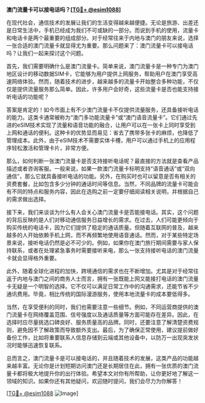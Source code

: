 **澳门流量卡可以接电话吗？[[TG💪+ @esim1088](https://t.me/s/esim1088)]**

在现代社会，通信技术的发展让我们的生活变得越来越便捷。无论是旅游、出差还是日常生活中，手机已经成为我们不可或缺的一部分。而说到手机的使用，流量卡和电话卡是两个最重要的组成部分。对于经常往来于内地与澳门的朋友来说，选择一张合适的澳门流量卡就显得尤为重要。那么问题来了：澳门流量卡可以接电话吗？让我们一起来探讨这个问题。

首先，我们需要明确什么是澳门流量卡。简单来说，澳门流量卡是一种专门为澳门地区设计的移动数据SIM卡，它能够为用户提供上网服务，帮助用户在澳门享受高速网络体验。然而，随着技术的进步，越来越多的流量卡开始整合多种功能，不仅仅是提供流量服务那么简单。因此，许多用户会好奇，这些流量卡是否也能支持接听电话的功能呢？

答案是肯定的！如今市面上有不少澳门流量卡不仅提供流量服务，还具备接听电话的能力。这类卡通常被称为“澳门多功能流量卡”或“澳门语音流量卡”。它们通过先进的eSIM技术实现了流量和语音功能的融合，让用户可以在一张卡上同时享受到上网和通话的便利。这种卡的优势显而易见：省去了携带多张卡的麻烦，也降低了管理成本。此外，由于eSIM技术不需要实体卡槽，用户可以通过手机上的应用程序轻松激活和管理卡片，非常方便。

那么，如何判断一张澳门流量卡是否支持接听电话呢？最直接的方法就是查看产品描述或者咨询客服。一般来说，如果一款澳门流量卡标明支持“语音通话”或“双向通信”，那么它就具备接听电话的功能。另外，在购买时也可以留意是否有相关的资费套餐，比如包含多少分钟的通话时间等信息。当然，不同品牌的流量卡可能会有不同的特点和服务内容，因此在选购之前一定要仔细阅读相关说明，并根据自己的需求做出选择。

接下来，我们来谈谈为什么有人会关心澳门流量卡是否能接电话。其实，这个问题的背后反映的是人们对移动通信服务日益增长的需求。在过去，人们可能更倾向于购买传统的电话卡，因为它们提供了稳定的通话质量。但随着互联网的普及，越来越多的人开始依赖手机上网，而不再频繁地使用语音通话。然而，对于某些特定场景来说，接听电话仍然是必不可少的。例如，如果你在澳门旅行期间需要与家人保持联系，或者在处理紧急事务时需要接听来电，那么一张支持接听电话的澳门流量卡就会显得格外重要。

此外，随着全球化进程的加快，跨境通信的需求也在不断增加。尤其是对于经常往返于内地与澳门之间的商务人士而言，拥有一张既能上网又能接打电话的澳门流量卡无疑是一个明智的选择。它不仅可以满足日常工作中的沟通需求，还能节省不少通讯费用。毕竟，相比传统的国际漫游服务，使用本地流量卡的成本要低得多。

当然，在享受便利的同时，我们也需要注意一些细节。例如，不同运营商提供的澳门流量卡在网络覆盖范围、信号强度以及通话质量等方面可能存在差异。因此，在选择时应尽量挑选口碑良好、服务质量高的品牌。同时，还要注意了解清楚资费规则，避免因不了解政策而导致额外支出。最后，为了确保正常使用，建议提前做好备份工作，比如将重要联系人信息存储到云端或其他设备中，以防万一出现突发状况时能够迅速恢复联系。

总而言之，澳门流量卡是可以接电话的，并且随着技术的发展，这类产品的功能越来越丰富。无论你是计划短期访问澳门还是长期居住在此，拥有一张优质的澳门流量卡都将极大地提升你的出行体验。希望本文对你有所帮助，让你更好地了解这一领域的知识。如果你还有其他疑问，欢迎随时提问，我们会尽力为你解答！

[[TG💪+ @esim1088](https://t.me/s/esim1088) ![Image](https://i.postimg.cc/4NQfJmqS/Snipaste-2025-05-13-00-14-12.png)]